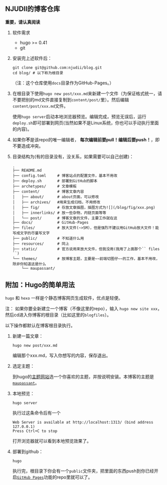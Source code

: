 ## NJUDII的博客仓库

**重要，请认真阅读**

1. 软件需求
   + hugo >= 0.41
   + git

2. 安装完上述软件后：
   ```shell
   git clone git@github.com:njudii/blog.git
   cd blog/ # 以下称为根目录
   ```
   （注：这个仓库使用`` docs ``目录作为GitHub-Pages。）

3. 在根目录下使用`` hugo new post/xxx.md ``来新建一个文件（为保证格式统一，请不要把别的md文件直接复制到`` content/post/ ``里）。然后编辑`` content/post/xxx.md ``文件。

   使用`` hugo server ``启动本地浏览器预览。编辑完成，预览无误后，运行`` deploy.sh ``即可部署到网页(当然如果不是Linux系统，你也可以手动执行里面的内容)。

4. 如果你**不**是该repo的唯一编辑者， **每次编辑前要pull！编辑后要push！**，即不要造成冲突。

5. 目录结构为(有的目录没有，没关系，如果需要可以自己创建)：
   ```
   .
   ├── README.md
   ├── config.toml     # 博客站点的配置文件，基本不用改
   ├── deploy.sh       # 部署到GitHub的脚本
   ├── archetypes/     # 文章模板
   ├── content/        # 博客文章内容
   │   ├── about/      # about页面，可以修改
   │   ├── archives/   #用来生成归档，不用修改
   │   ├── fig/        # 存放文章插图，插图方式为![](/blog/fig/xxx.png)
   │   ├── innerlinks/ # 放一些杂物，内链页面等等
   │   └── post/       # 博客文章的文件，主要工作就在这
   ├── docs/           # GitHub-Pages
   ├── files/          # 放大文件(~>5M)，但是强烈不建议用GitHub放大文件！能写成文字的尽量写文字
   ├── public/         # 不知道什么用
   ├── resources/      # 同上
   ├── static/         # 官方说用来放大文件，但我没用(我用了上面那个`` files ``)
   └── themes/         # 放博客主题，主要是~~前端切图仔~~的工作，基本不用改，除非你知道这是什么
       └── maupassant/
   ```

## 附加：Hugo的简单用法

`` hugo `` 和 `` hexo `` 一样是个静态博客网页生成软件，优点是轻便。

注： 如果你要全新建立一个博客（不像这里的repo），输入 `` hugo new site xxx ``，然后cd进入你博客的根目录（比如这里的`` blogfiles ``）。

以下操作都默认在博客根目录执行。

1. 新建一篇文章：

   ```shell
   hugo new post/xxx.md
   ```
   编辑那个xxx.md，写入你想写的内容，保存退出。

1. 选定主题：

   到hugo的[主题网站](https://themes.gohugo.io/)选一个你喜欢的主题，并按说明安装。本博客的主题是[`` maupassant ``](https://github.com/rujews/maupassant-hugo)。

1. 本地预览：

   ```shell
   hugo server
   ```
   执行过这条命令后有一个
   ```
   Web Server is available at http://localhost:1313/ (bind address 127.0.0.1)
   Press Ctrl+C to stop
   ```
   打开浏览器就可以看到本地预览效果了。

1. 部署到github：

   ```shell
   hugo
   ```
   执行完，根目录下你会有一个`` public ``文件夹，把里面的东西push到你已经开启[`` GitHub Pages ``](https://pages.github.com/)功能的repo里就可以了。

